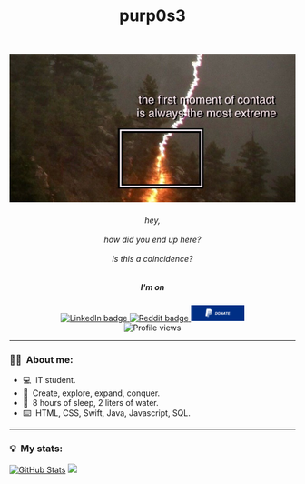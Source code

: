 <!-- <h6 align="center">looking for</h6> -->
<h1 align="center">purp0s3</h1>

<br>

<div id="header" align="center">
  <p>
    <a href="https://github.com/purp0s3/purp0s3/blob/main/untitled/looking.txt"><img src="https://github.com/purp0s3/purp0s3/blob/main/imgs/header.png" alt="the first moment of contact is always the most extreme"/></a>
    <h6>hey,<br><br>how did you end up here?<br><br>is this a coincidence?</h6>
  </p>
</div>


<div id="badges" align="center">
  <p>
    <h5>I'm on</h5>
    <a href="https://www.linkedin.com/in/lucasnasc04/">
      <img src="https://img.shields.io/badge/LinkedIn-blue?logo=linkedin&logoColor=white&style=for-the-badge" alt="LinkedIn badge"/>
    </a>
    <a href="https://www.reddit.com/u/nasclucas04">
      <img src="https://img.shields.io/badge/Reddit-red?logo=reddit&logoColor=white&style=for-the-badge" alt="Reddit badge"/>
    </a>
    <a href="https://www.paypal.com/donate/?business=G56V3FR2QEAQ8&no_recurring=0&item_name=Making+me+a+donation+allows+me+to+keep+seeking+my+purpose.&currency_code=USD">
      <img src="https://github.com/purp0s3/purp0s3/blob/main/imgs/donate.png" alt="Donate button"/ height="28px">
    </a> <br>
    <img src="https://komarev.com/ghpvc/?username=purp0s3&style=for-the-badge&color=blue" alt="Profile views"/>
  </p>
</div>

---

### 👨‍💻 &nbsp;About me:
- :computer: &nbsp;IT student.
- :thought_balloon: &nbsp;Create, explore, expand, conquer.
- :sleeping_bed: &nbsp;8 hours of sleep, 2 liters of water.
- :keyboard: &nbsp;HTML, CSS, Swift, Java, Javascript, SQL.
  
---

<!-- saving this just in case

### :hammer_and_wrench: &nbsp;Languages and tools:

<div id="langs_tools" align="center">
  <p>
    <img src="https://github.com/devicons/devicon/blob/master/icons/html5/html5-original.svg" title="HTML5" alt="HTML" width="40" height="40"/>&nbsp;
    <img src="https://github.com/devicons/devicon/blob/master/icons/css3/css3-plain-wordmark.svg"  title="CSS3" alt="CSS" width="40" height="40"/>&nbsp;
    <img src="https://github.com/devicons/devicon/blob/master/icons/python/python-original-wordmark.svg" title="Python" alt="Python" width="40" height="40"/>&nbsp;
    <img src="https://github.com/devicons/devicon/blob/master/icons/java/java-original-wordmark.svg" title="Java" alt="Java" width="40" height="40"/>&nbsp;
    <img src="https://github.com/devicons/devicon/blob/master/icons/c/c-original.svg" title="C" alt="C" width="40" height="40"/>&nbsp;
    <img src="https://github.com/devicons/devicon/blob/master/icons/mysql/mysql-original-wordmark.svg" title="MySQL" alt="MySQL" width="40" height="40"/>&nbsp;
    <img src="https://github.com/devicons/devicon/blob/master/icons/git/git-original-wordmark.svg" title="Git" alt="Git" width="40" height="40"/>&nbsp;
    <img src="https://github.com/purp0s3/purp0s3/blob/main/imgs/photoshop.png" title="Photoshop" alt="Photoshop" width="40" height="40"/>&nbsp;
    <img src="https://github.com/purp0s3/purp0s3/blob/main/imgs/vegas.png" title="Vegas Pro" alt="Vegas Pro" width="40" height="40"/>&nbsp;
  </p>
</div>

---

-->

### 💡	&nbsp;My stats:
[![GitHub Stats](https://github-readme-stats.vercel.app/api?username=purp0s3&show_icons=true&theme=transparent)](https://github.com/anuraghazra/github-readme-stats)
<picture>
    <source media="(prefers-color-scheme: dark)" srcset="https://streak-stats.demolab.com?user=purp0s3&fire=4F94EF&ring=4F94EF&currStreakLabel=4F94EF&theme=dark" />
    <img src="https://streak-stats.demolab.com?user=purp0s3&&mode=weekly&fire=4F94EF&ring=4F94EF&currStreakLabel=4F94EF&theme=default" />
</picture>

<!-- saving this just in case

---

<h3 align="center"> :sparkles: thoughts :sparkles: </h3>

<div id="footer" align="center">
  <p>
    <a href= "https://github.com/purp0s3/purp0s3/blob/main/looking.txt"> <img src="https://github.com/purp0s3/purp0s3/blob/main/imgs/footer1.png" alt="I'm constantly trying to explaing something incommunicable"/ height="333px" width="236px"> </a> </p> </br>
    <a href= "https://github.com/purp0s3/purp0s3/blob/main/looking.txt"> <img src="https://github.com/purp0s3/purp0s3/blob/main/imgs/footer2.png"/> </a>
  </p>
</div>



<div id="footer" align="center">
  <p>
    <img src="https://github.com/purp0s3/purp0s3/blob/main/imgs/footer.png" alt="THE MOST PROFOUND THINGS ARE INEXPRESSIBLE"/ height="333px">&nbsp;
    <a href= "https://github.com/purp0s3/purp0s3/blob/main/looking.txt"> <img src="https://github.com/purp0s3/purp0s3/blob/main/imgs/footer1.png" alt="I'm constantly trying to explaing something incommunicable"/ height="333px" width="236px"> </a>
  </p>
</div>

-->
